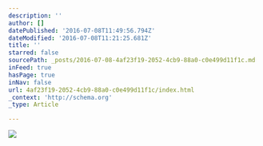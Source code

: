 ```yaml
---
description: ''
author: []
datePublished: '2016-07-08T11:49:56.794Z'
dateModified: '2016-07-08T11:21:25.681Z'
title: ''
starred: false
sourcePath: _posts/2016-07-08-4af23f19-2052-4cb9-88a0-c0e499d11f1c.md
inFeed: true
hasPage: true
inNav: false
url: 4af23f19-2052-4cb9-88a0-c0e499d11f1c/index.html
_context: 'http://schema.org'
_type: Article

---
```

![](https://the-grid-user-content.s3-us-west-2.amazonaws.com/6678bc29-19a5-482d-af4f-d27e2486cca0.jpg)
